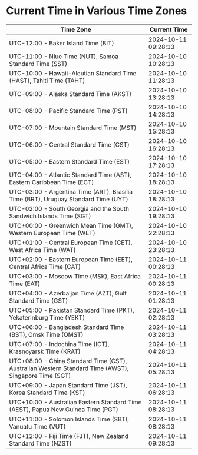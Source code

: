 # Current Time in Various Time Zones

| Time Zone | Current Time |
|-----------|--------------|
| UTC-12:00 - Baker Island Time (BIT) | 2024-10-11 09:28:13 |
| UTC-11:00 - Niue Time (NUT), Samoa Standard Time (SST) | 2024-10-10 10:28:13 |
| UTC-10:00 - Hawaii-Aleutian Standard Time (HAST), Tahiti Time (TAHT) | 2024-10-10 11:28:13 |
| UTC-09:00 - Alaska Standard Time (AKST) | 2024-10-10 13:28:13 |
| UTC-08:00 - Pacific Standard Time (PST) | 2024-10-10 14:28:13 |
| UTC-07:00 - Mountain Standard Time (MST) | 2024-10-10 15:28:13 |
| UTC-06:00 - Central Standard Time (CST) | 2024-10-10 16:28:13 |
| UTC-05:00 - Eastern Standard Time (EST) | 2024-10-10 17:28:13 |
| UTC-04:00 - Atlantic Standard Time (AST), Eastern Caribbean Time (ECT) | 2024-10-10 18:28:13 |
| UTC-03:00 - Argentina Time (ART), Brasília Time (BRT), Uruguay Standard Time (UYT) | 2024-10-10 18:28:13 |
| UTC-02:00 - South Georgia and the South Sandwich Islands Time (SGT) | 2024-10-10 19:28:13 |
| UTC±00:00 - Greenwich Mean Time (GMT), Western European Time (WET) | 2024-10-10 22:28:13 |
| UTC+01:00 - Central European Time (CET), West Africa Time (WAT) | 2024-10-10 23:28:13 |
| UTC+02:00 - Eastern European Time (EET), Central Africa Time (CAT) | 2024-10-11 00:28:13 |
| UTC+03:00 - Moscow Time (MSK), East Africa Time (EAT) | 2024-10-11 00:28:13 |
| UTC+04:00 - Azerbaijan Time (AZT), Gulf Standard Time (GST) | 2024-10-11 01:28:13 |
| UTC+05:00 - Pakistan Standard Time (PKT), Yekaterinburg Time (YEKT) | 2024-10-11 02:28:13 |
| UTC+06:00 - Bangladesh Standard Time (BST), Omsk Time (OMST) | 2024-10-11 03:28:13 |
| UTC+07:00 - Indochina Time (ICT), Krasnoyarsk Time (KRAT) | 2024-10-11 04:28:13 |
| UTC+08:00 - China Standard Time (CST), Australian Western Standard Time (AWST), Singapore Time (SGT) | 2024-10-11 05:28:13 |
| UTC+09:00 - Japan Standard Time (JST), Korea Standard Time (KST) | 2024-10-11 06:28:13 |
| UTC+10:00 - Australian Eastern Standard Time (AEST), Papua New Guinea Time (PGT) | 2024-10-11 08:28:13 |
| UTC+11:00 - Solomon Islands Time (SBT), Vanuatu Time (VUT) | 2024-10-11 08:28:13 |
| UTC+12:00 - Fiji Time (FJT), New Zealand Standard Time (NZST) | 2024-10-11 09:28:13 |
